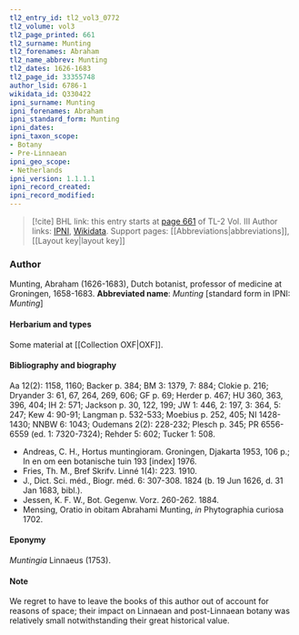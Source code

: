 ```yaml
---
tl2_entry_id: tl2_vol3_0772
tl2_volume: vol3
tl2_page_printed: 661
tl2_surname: Munting
tl2_forenames: Abraham
tl2_name_abbrev: Munting
tl2_dates: 1626-1683
tl2_page_id: 33355748
author_lsid: 6786-1
wikidata_id: Q330422
ipni_surname: Munting
ipni_forenames: Abraham
ipni_standard_form: Munting
ipni_dates: 
ipni_taxon_scope: 
- Botany
- Pre-Linnaean
ipni_geo_scope: 
- Netherlands
ipni_version: 1.1.1.1
ipni_record_created: 
ipni_record_modified:
---
```


> [!cite] BHL link: this entry starts at [page 661](https://www.biodiversitylibrary.org/page/33355748) of TL-2 Vol. III
> Author links: [IPNI](https://www.ipni.org/a/6786-1), [Wikidata](https://www.wikidata.org/wiki/Q330422). Support pages: [[Abbreviations|abbreviations]], [[Layout key|layout key]]

### Author

Munting, Abraham (1626-1683), Dutch botanist, professor of medicine at Groningen, 1658-1683. 
**Abbreviated name**: *Munting* \[standard form in IPNI: *Munting*\]

#### Herbarium and types

Some material at [[Collection OXF|OXF]].

#### Bibliography and biography

Aa 12(2): 1158, 1160; Backer p. 384; BM 3: 1379, 7: 884; Clokie p. 216; Dryander 3: 61, 67, 264, 269, 606; GF p. 69; Herder p. 467; HU 360, 363, 396, 404; IH 2: 571; Jackson p. 30, 122, 199; JW 1: 446, 2: 197, 3: 364, 5: 247; Kew 4: 90-91; Langman p. 532-533; Moebius p. 252, 405; NI 1428-1430; NNBW 6: 1043; Oudemans 2(2): 228-232; Plesch p. 345; PR 6556-6559 (ed. 1: 7320-7324); Rehder 5: 602; Tucker 1: 508.
- Andreas, C. H., Hortus muntingioram. Groningen, Djakarta 1953, 106 p.; In en om een botanische tuin 193 \[index\] 1976.
- Fries, Th. M., Bref Skrifv. Linné 1(4): 223. 1910.
- J., Dict. Sci. méd., Biogr. méd. 6: 307-308. 1824 (b. 19 Jun 1626, d. 31 Jan 1683, bibl.).
- Jessen, K. F. W., Bot. Gegenw. Vorz. 260-262. 1884.
- Mensing, Oratio in obitam Abrahami Munting, *in* Phytographia curiosa 1702.

#### Eponymy

*Muntingia* Linnaeus (1753).

#### Note

We regret to have to leave the books of this author out of account for reasons of space; their impact on Linnaean and post-Linnaean botany was relatively small notwithstanding their great historical value.

